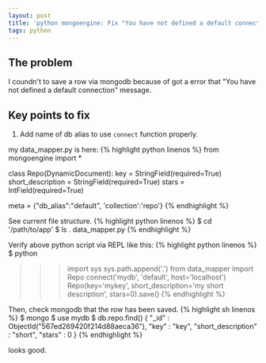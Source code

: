 ```yaml
---
layout: post
title: 'python mongoengine: Fix "You have not defined a default connection" error'
tags: python
---
```


## The problem

I coundn't to save a row via mongodb because of got a error that "You have not defined a default connection" message.

## Key points to fix

1. Add name of db alias to use `connect` function properly.

my data_mapper.py is here:
{% highlight python linenos %}
from mongoengine import *

class Repo(DynamicDocument):
  key = StringField(required=True)
  short_description = StringField(required=True)
  stars = IntField(required=True)

  meta = {"db_alias":"default", 'collection':'repo'}
{% endhighlight %}

See current file structure.
{% highlight python linenos %}
$ cd '/path/to/app'
$ ls .
data_mapper.py
{% endhighlight %}

Verify above python script via REPL like this:
{% highlight python linenos %}
$ python
>>> import sys
>>> sys.path.append('.')
>>> from data_mapper import Repo
>>> connect('mydb', 'default', host='localhost')
>>> Repo(key='mykey', short_description='my short description', stars=0).save()
{% endhighlight %}

Then, check mongodb that the row has been saved.
{% highlight sh linenos %}
$ mongo
$ use mydb
$ db.repo.find()
{ "_id" : ObjectId("567ed269420f214d88aeca36"), "key" : "key", "short_description" : "short", "stars" : 0 }
{% endhighlight %}

looks good.
